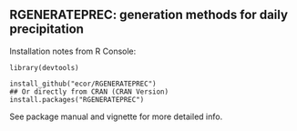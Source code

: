 
##  RGENERATEPREC:  generation methods for daily precipitation 


Installation notes from R Console: 

```
library(devtools)

install_github("ecor/RGENERATEPREC")
## Or directly from CRAN (CRAN Version)
install.packages("RGENERATEPREC")

```

See package manual and vignette for more detailed info.

